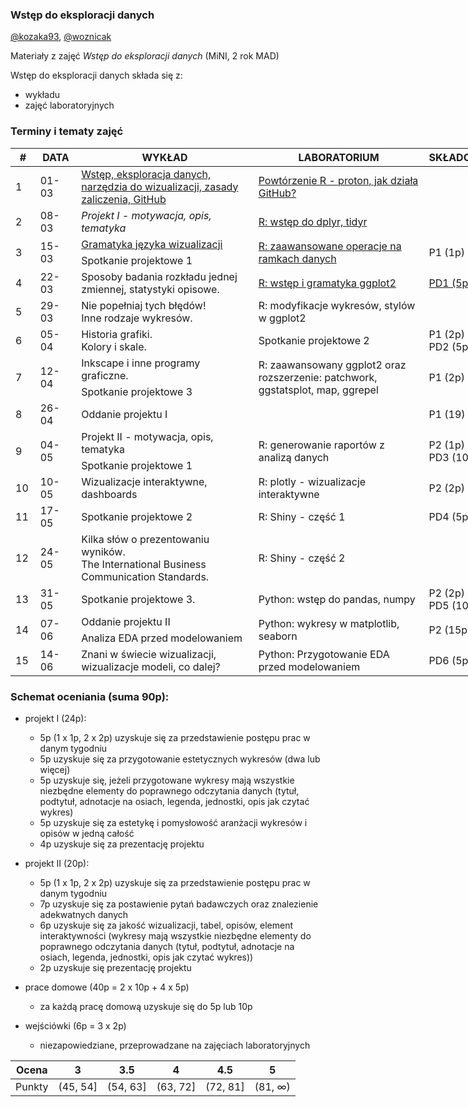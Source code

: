 ### Wstęp do eksploracji danych

[@kozaka93](https://github.com/kozaka93), [@woznicak](https://github.com/woznicak)

Materiały z zajęć *Wstęp do eksploracji danych* (MiNI, 2 rok MAD)

Wstęp do eksploracji danych składa się z:

-   wykładu
-   zajęć laboratoryjnych

### Terminy i tematy zajęć 
<table style="undefined;table-layout: fixed; width: 772px">
<colgroup>
<col style="width: 39.88333px">
<col style="width: 65.88333px">
<col style="width: 291.88333px">
<col style="width: 279.88333px">
<col style="width: 94.88333px">
</colgroup>
<thead>
  <tr>
    <th>#</th>
    <th>DATA</th>
    <th>WYKŁAD</th>
    <th>LABORATORIUM</th>
    <th>SKŁADOWA</th>
  </tr>
</thead>
<tbody>
  <tr>
    <td rowspan="2">1</td>
    <td rowspan="2">01-03</td>
    <td rowspan="2"><a href="https://github.com/MI2-Education/2022L-ExploratoryDataAnalysis/blob/main/Wyk%C5%82ad/W1-wstep.pdf" target="_blank" rel="noopener noreferrer"> Wstęp, eksploracja danych, narzędzia do wizualizacji, zasady zaliczenia, GitHub</a></td>
    <td rowspan="2"><a href="https://github.com/MI2-Education/2022L-ExploratoryDataAnalysis/blob/main/Laboratoria/Lab1"  target="_blank" rel="noopener noreferrer"> Powtórzenie R - proton, jak działa GitHub?</a></td>
    <td rowspan="2"></td>
  </tr>
  <tr>
  </tr>
  <tr>
    <td rowspan="2">2</td>
    <td rowspan="2">08-03</td>
    <td rowspan="2"><i>Projekt I - motywacja, opis, tematyka</i></td>
    <td rowspan="2"><a href="https://github.com/MI2-Education/2022L-ExploratoryDataAnalysis/blob/main/Laboratoria/Lab2"  target="_blank" rel="noopener noreferrer"> R: wstęp do dplyr, tidyr </a></td>
    <td rowspan="2"></td>
  </tr>
  <tr>
  </tr>
  <tr>
    <td rowspan="2">3</td>
    <td rowspan="2">15-03</td>
    <td><a href="https://github.com/MI2-Education/2022L-ExploratoryDataAnalysis/blob/main/Wyk%C5%82ad/W2-gramatyka.pdf" target="_blank" rel="noopener noreferrer">Gramatyka języka wizualizacji </a></td>
    <td rowspan="2"><a href="https://github.com/MI2-Education/2022L-ExploratoryDataAnalysis/tree/main/Laboratoria/Lab3" target="_blank" rel="noopener noreferrer">R: zaawansowane operacje na ramkach danych</a></td>
    <td rowspan="2">P1 (1p)</td>
  </tr>
  <tr>
    <td>Spotkanie projektowe 1</td>
  </tr>
  <tr>
    <td rowspan="2">4</td>
    <td rowspan="2">22-03</td>
    <td rowspan="2">Sposoby badania rozkładu jednej zmiennej, statystyki opisowe.</td>
    <td rowspan="2"><a href="https://github.com/MI2-Education/2022L-ExploratoryDataAnalysis/tree/main/Laboratoria/Lab4" target="_blank" rel="noopener noreferrer"> R: wstęp i gramatyka ggplot2</a></td>
    <td rowspan="2"><a href="https://github.com/MI2-Education/2022L-ExploratoryDataAnalysis/issues/1" target="_blank" rel="noopener noreferrer">PD1 (5p) </a></td>
  </tr>
  <tr>
  </tr>
  <tr>
    <td rowspan="2">5</td>
    <td rowspan="2">29-03</td>
    <td rowspan="2">Nie popełniaj tych błędów!<br>Inne rodzaje wykresów. </td>
    <td rowspan="2">R: modyfikacje wykresów, stylów w ggplot2</td>
    <td rowspan="2"></td>
  </tr>
  <tr>
  </tr>
  <tr>
    <td rowspan="2">6</td>
    <td rowspan="2">05-04</td>
    <td rowspan="2">Historia grafiki.<br>Kolory i skale.</td>
    <td rowspan="2">Spotkanie projektowe 2</td>
    <td rowspan="2">P1 (2p)<br>PD2 (5p)</td>
  </tr>
  <tr>
  </tr>
  <tr>
    <td rowspan="2">7</td>
    <td rowspan="2">12-04</td>
    <td>Inkscape i inne programy graficzne.</td>
    <td rowspan="2">R: zaawansowany ggplot2 oraz rozszerzenie: patchwork, ggstatsplot, map, ggrepel</td>
    <td rowspan="2">P1 (2p)</td>
  </tr>
  <tr>
    <td>Spotkanie projektowe 3</td>
  </tr>
  <tr>
    <td rowspan="2">8</td>
    <td rowspan="2">26-04</td>
    <td colspan="2" rowspan="2">Oddanie projektu I</td>
    <td rowspan="2">P1 (19)</td>
  </tr>
  <tr>
  </tr>
  <tr>
    <td rowspan="2">9</td>
    <td rowspan="2">04-05</td>
    <td>Projekt II - motywacja, opis, tematyka</td>
    <td rowspan="2">R: generowanie raportów z analizą danych </td>
    <td rowspan="2">P2 (1p)<br>PD3 (10p)</td>
  </tr>
  <tr>
    <td>Spotkanie projektowe 1</td>
  </tr>
  <tr>
    <td rowspan="2">10</td>
    <td rowspan="2">10-05</td>
    <td rowspan="2">Wizualizacje interaktywne, dashboards</td>
    <td rowspan="2">R: plotly - wizualizacje interaktywne</td>
    <td rowspan="2">P2 (2p) </td>
  </tr>
  <tr>
  </tr>
  <tr>
    <td rowspan="2">11</td>
    <td rowspan="2">17-05</td>
    <td rowspan="2">Spotkanie projektowe 2</td>
    <td rowspan="2">R: Shiny - część 1</td>
    <td rowspan="2">PD4 (5p)</td>
  </tr>
  <tr>
  </tr>
  <tr>
    <td rowspan="2">12</td>
    <td rowspan="2">24-05</td>
    <td rowspan="2">Kilka słów o prezentowaniu wyników.<br>The International Business Communication Standards.</td>
    <td rowspan="2">R: Shiny - część 2</td>
    <td rowspan="2"></td>
  </tr>
  <tr>
  </tr>
  <tr>
    <td rowspan="2">13</td>
    <td rowspan="2">31-05</td>
    <td rowspan="2">Spotkanie projektowe 3.</td>
    <td rowspan="2">Python: wstęp do pandas, numpy</td>
    <td rowspan="2">P2 (2p)<br>PD5 (10p)</td>
  </tr>
  <tr>
  </tr>
  <tr>
    <td rowspan="2">14</td>
    <td rowspan="2">07-06</td>
    <td>Oddanie projektu II </td>
    <td rowspan="2">Python: wykresy w matplotlib, seaborn</td>
    <td rowspan="2">P2 (15p)</td>
  </tr>
  <tr>
    <td>Analiza EDA przed modelowaniem</td>
  </tr>
  <tr>
    <td rowspan="2">15</td>
    <td rowspan="2">14-06</td>
    <td rowspan="2">Znani w świecie wizualizacji, wizualizacje modeli, co dalej?</td>
    <td rowspan="2">Python: Przygotowanie EDA przed modelowaniem</td>
    <td rowspan="2">PD6 (5p)</td>
  </tr>
  <tr>
  </tr>
</tbody>
</table>

### Schemat oceniania (suma 90p):

-  projekt I (24p):
	-	5p (1 x 1p, 2 x 2p) uzyskuje się za przedstawienie postępu prac w danym tygodniu
	-	5p uzyskuje się za przygotowanie estetycznych wykresów (dwa lub więcej)
	-	5p uzyskuje się, jeżeli przygotowane wykresy mają wszystkie niezbędne elementy do poprawnego odczytania danych (tytuł, podtytuł, adnotacje na osiach, legenda, jednostki, opis jak czytać wykres)
	-	5p uzyskuje się za estetykę i pomysłowość aranżacji wykresów i opisów w jedną całość
	-	4p uzyskuje się za prezentację projektu

-  projekt II (20p):
	- 5p (1 x 1p, 2 x 2p) uzyskuje się za przedstawienie postępu prac w danym tygodniu
	- 7p uzyskuje się za postawienie pytań badawczych oraz znalezienie adekwatnych danych
	- 6p uzyskuje się za jakość wizualizacji, tabel, opisów, element interaktywności (wykresy mają wszystkie niezbędne elementy do poprawnego odczytania danych (tytuł, podtytuł, adnotacje na osiach, legenda, jednostki, opis jak czytać wykres))
	- 2p uzyskuje się prezentację projektu


-  prace domowe (40p = 2 x 10p + 4 x 5p)
	- za każdą pracę domową uzyskuje się do 5p lub 10p

- wejściówki (6p = 3 x 2p)
	- niezapowiedziane, przeprowadzane na zajęciach laboratoryjnych 
    
    
| Ocena |  3 | 3.5 | 4 | 4.5 | 5 |
|:---:|:---:|:---:|:---:|:---:|:---:|
| Punkty   | (45, 54] | (54, 63] | (63, 72] | (72, 81] | (81, ∞) |
